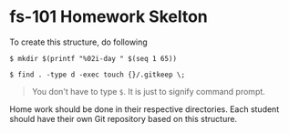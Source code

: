 # fs-101 Homework Skelton

To create this structure, do following

```
$ mkdir $(printf "%02i-day " $(seq 1 65))
```

```
$ find . -type d -exec touch {}/.gitkeep \;
```

> You don't have to type `$`. It is just to signify command prompt.

Home work should be done in their respective directories. Each student should have their own Git repository based on this structure.